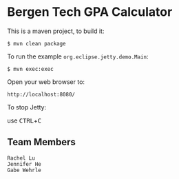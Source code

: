Bergen Tech GPA Calculator
======================================

This is a maven project, to build it:

    $ mvn clean package

To run the example `org.eclipse.jetty.demo.Main`:

    $ mvn exec:exec

Open your web browser to:

    http://localhost:8080/  

To stop Jetty:

  use <kbd>CTRL</kbd>+<kbd>C</kbd>


Team Members
----------------
	Rachel Lu
	Jennifer He
	Gabe Wehrle
